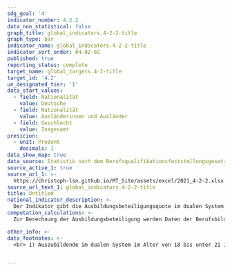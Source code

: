 ```yaml
---
sdg_goal: '4'
indicator_number: 4.2.2
data_non_statistical: false
graph_title: global_indicators.4-2-2-title
graph_type: bar
indicator_name: global_indicators.4-2-2-title
indicator_sort_order: 04-02-02
published: true
reporting_status: complete
target_name: global_targets.4-2-title
target_id: '4.2'
un_designated_tier: '1'
data_start_values:
  - field: Nationalität
    value: Deutsche
  - field: Nationalität
    value: Ausländerinnen und Ausländer
  - field: Geschlecht
    value: Insgesamt
presicion:
  - unit: Prozent
    decimals: 1
data_show_map: true
data_source: Statistik nach dem Berufsqualifikationsfeststellungsgesetz sowie dem Niedersächsischen Berufsqualifikationsfeststellungsgesetz
source_active_1: true
source_url_1: >-
  https://christoph-lsn.github.io/MT_Site/assets/excel/2021_4-2-2.xlsx
source_url_text_1: global_indicators.4-2-2-title
title: Untitled
national_indicator_description: >-
  Der Indikator gibt die Ausbildungsbeteiligungsquote im dualen System nach Geschlecht und Nationalität an. Er ermöglicht einen Einblick in die Partizipation an der beruflichen Ausbildung von deutschen und ausländischen Staatsangehörigen.
computation_calculations: >-
  Zur Berechnung der Ausbildungsbeteiligung werden Daten der Berufsbildungsstatistik der Statistischen Ämter des Bundes und der Länder sowie Daten der Bevölkerungsfortschreibung verwendet (Stichtag 31. Dezember). Errechnet wird die hier verwendete Ausbildungsquote, indem die Zahl der 18- bis unter 21-Jährigen in einem Ausbildungsvertrag auf die Zahl der Personen in der Wohnbevölkerung mit entsprechendem Alter (laut Bevölkerungsfortschreibung) bezogen wird. Diese auf einer vereinfachten Berechnung beruhende Quote ist nicht mit der Ausbildungsbeteiligungsquote des Bundesinstitutes für Berufsbildung (BiBB) bzw. mit der sogenannten Ausbildungsanfängerquote vergleichbar, da sie im Gegensatz zu den Berechnungen des BiBB nicht ausschließlich die neu abgeschlossenen, sondern vielmehr alle laufenden Ausbildungsverträge berücksichtigt. Die Berechnung der Ausbildungsbeteiligungsquote erfolgte nach dem Quotensummenverfahren: Es wird zunächst für die einzelnen Altersjahrgänge der Anteil der Personen in einem Ausbildungsverhältnis berechnet. Diese Anteile werden anschließend addiert und bilden die hier angegebene Quote."

other_info: >-
data_footnotes: >-
  <br> 1) Auszubildende im dualen System im Alter von 18 bis unter 21 Jahren bezogen auf die Bevölkerungsgruppe im gleichen Alter am 31.12 des jeweiligen Jahres.


---
```

